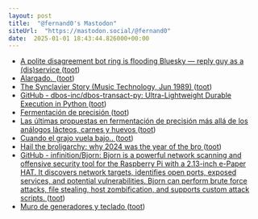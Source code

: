 ```yaml
---
layout: post
title:  "@fernand0's Mastodon"
siteUrl:  "https://mastodon.social/@fernand0"
date:  2025-01-01 18:43:44.826000+00:00
---
```

*  [A polite disagreement bot ring is flooding Bluesky — reply guy as a (dis)service ](https://pivot-to-ai.com/2024/12/07/a-polite-disagreement-bot-ring-is-flooding-bluesky-reply-guy-as-a-disservice) ([toot](https://mastodon.social/@fernand0/113754572378982474))
*  [Alargado.  ](https://avecesunafoto.wordpress.com/2025/01/01/alargado) ([toot](https://mastodon.social/@fernand0/113754571300027352))
*  [The Synclavier Story (Music Technology, Jun 1989) ](https://www.muzines.co.uk/articles/the-synclavier-story/9) ([toot](https://mastodon.social/@fernand0/113754349874774592))
*  [GitHub - dbos-inc/dbos-transact-py: Ultra-Lightweight Durable Execution in Python ](https://github.com/dbos-inc/dbos-transact-p) ([toot](https://mastodon.social/@fernand0/113754001299199238))
*  [Fermentación de precisión ](https://www.fermentaciondeprecision.com/precision-fermentatio) ([toot](https://mastodon.social/@fernand0/113753815470310820))
*  [Las últimas propuestas en fermentación de precisión más allá de los análogos lácteos, carnes y huevos ](https://navarracapital.es/las-ultimas-propuestas-en-fermentacion-de-precision-mas-alla-de-los-analogos-lacteos-carnes-y-huevos) ([toot](https://mastodon.social/@fernand0/113753184278252657))
*  [Cuando el grajo vuela bajo.. ](https://mastodon.social/@fernand0/113753074041712863) ([toot](https://mastodon.social/@fernand0/113753074041712863))
*  [Hail the broligarchy: why 2024 was the year of the bro ](https://www.theguardian.com/commentisfree/2024/dec/28/bro-culture-trum) ([toot](https://mastodon.social/@fernand0/113752813167175321))
*  [GitHub - infinition/Bjorn: Bjorn is a powerful network scanning and offensive security tool for the Raspberry Pi with a 2.13-inch e-Paper HAT. It discovers network targets, identifies open ports, exposed services, and potential vulnerabilities. Bjorn can perform brute force attacks, file stealing, host zombification, and supports custom attack scripts. ](https://github.com/infinition/Bjor) ([toot](https://mastodon.social/@fernand0/113752678034478902))
*  [Muro de generadores y teclado ](https://www.flickr.com/photos/fernand0/54230361844) ([toot](https://mastodon.social/@fernand0/113752479949163960))
